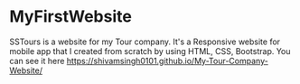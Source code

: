 # MyFirstWebsite
SSTours is a website for my Tour company. It's a Responsive website for mobile app that I created from scratch by using HTML, CSS, Bootstrap. You can see it here https://shivamsingh0101.github.io/My-Tour-Company-Website/
